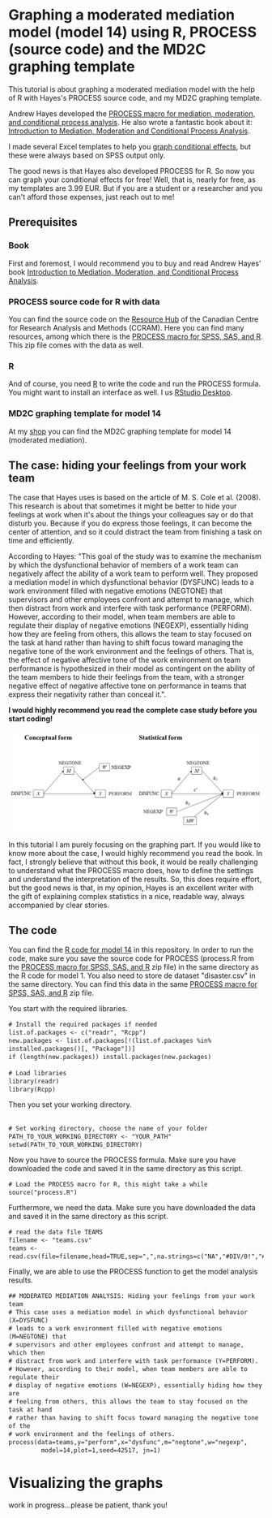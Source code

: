 # Graphing a moderated mediation model (model 14) using R, PROCESS (source code) and the MD2C graphing template

This tutorial is about graphing a moderated mediation model with the help of R with Hayes's PROCESS source code, and my MD2C graphing template.

Andrew Hayes developed the [PROCESS macro for mediation, moderation, and conditional process analysis](http://www.processmacro.org/). He also wrote a fantastic book about it: [Introduction to Mediation, Moderation and Conditional Process Analysis](https://www.guilford.com/books/Introduction-to-Mediation-Moderation-and-Conditional-Process-Analysis/Andrew-Hayes/9781462549030).

I made several Excel templates to help you [graph conditional effects](https://www.md2c.nl/process-graphing-templates/), but these were always based on SPSS output only.

The good news is that Hayes also developed PROCESS for R. So now you can graph your conditional effects for free! Well, that is, nearly for free, as my templates are 3.99 EUR. But if you are a student or a researcher and you can't afford those expenses, just reach out to me!

## Prerequisites

### Book
First and foremost, I would recommend you to buy and read Andrew Hayes' book [Introduction to Mediation, Moderation, and Conditional Process Analysis](https://www.guilford.com/books/Introduction-to-Mediation-Moderation-and-Conditional-Process-Analysis/Andrew-Hayes/9781462549030).


### PROCESS source code for R with data
You can find the source code on the [Resource Hub](https://haskayne.ucalgary.ca/CCRAM/resource-hub)
 of the Canadian Centre for Research Analysis and Methods (CCRAM). Here you can find many resources, among which there is the [PROCESS macro for SPSS, SAS, and R](https://www.afhayes.com/public/processv43.zip). This zip file comes with the data as well.

 ### R
 And of course, you need [R](https://cran.r-project.org/) to write the code and run the PROCESS formula. You might want to install an interface as well. I us [RStudio Desktop](https://posit.co/download/rstudio-desktop/).

 ### MD2C graphing template for model 14
 At my [shop](https://www.md2c.nl/shop/) you can find the MD2C graphing template for model 14 (moderated mediation).

## The case: hiding your feelings from your work team

The case that Hayes uses is based on the article of M. S. Cole et al. (2008). This research is about that sometimes it might be better to hide your feelings at work when it's about the things your colleagues say or do that disturb you. Because if you do express those feelings, it can become the center of attention, and so it could distract the team from finishing a task on time and efficiently. 

According to Hayes: "This goal of the study was to examine the mechanism by which the dysfunctional behavior of members of a work team can negatively affect the ability of a work team to perform well. They proposed a mediation model in which dysfunctional behavior (DYSFUNC) leads to a work environment filled with negative emotions (NEGTONE) that supervisors and other employees confront and attempt to manage, which then distract from work and interfere with task performance (PERFORM). However, according to their model, when team members are able to regulate their display of negative emotions (NEGEXP), essentially hiding how they are feeling from others, this allows the team to stay focused on the task at hand rather than having to shift focus toward managing the negative tone of the work environment and the feelings of others. That is, the effect of negative affective tone of the work environment on team performance is hypothesized in their model as contingent on the ability of the team members to hide their feelings from the team, with a stronger negative effect of negative affective tone on performance in teams that express their negativity rather than conceal it.". 

**I would highly recommend you read the complete case study before you start coding!**


![PROCESS model 14](<process model 14.PNG>)

In this tutorial I am purely focusing on the graphing part. If you would like to know more about the case, I would highly recommend you read the book. In fact, I strongly believe that without this book, it would be really challenging to understand what the PROCESS macro does, how to define the settings and understand the interpretation of the results. So, this does require effort, but the good news is that, in my opinion, Hayes is an excellent writer with the gift of explaining complex statistics in a nice, readable way, always accompanied by clear stories. 

## The code
You can find the [R code for model 14](<process model 14.R>) in this repository. In order to run the code, make sure you save the source code for PROCESS (process.R from the [PROCESS macro for SPSS, SAS, and R](https://www.afhayes.com/public/processv43.zip) zip file) in the same directory as the R code for model 1.
You also need to store de dataset "disaster.csv" in the same directory. You can find this data in the same  [PROCESS macro for SPSS, SAS, and R](https://www.afhayes.com/public/processv43.zip) zip file.

You start with the required libraries.
```
# Install the required packages if needed
list.of.packages <- c("readr", "Rcpp")
new.packages <- list.of.packages[!(list.of.packages %in% installed.packages()[, "Package"])]
if (length(new.packages)) install.packages(new.packages)

# Load libraries
library(readr)
library(Rcpp)
```

Then you set your working directory.
```

# Set working directory, choose the name of your folder
PATH_TO_YOUR_WORKING_DIRECTORY <- "YOUR_PATH"
setwd(PATH_TO_YOUR_WORKING_DIRECTORY)
```

Now you have to source the PROCESS formula. Make sure you have downloaded the code and saved it in the same directory as this script.

```
# Load the PROCESS macro for R, this might take a while
source("process.R")
```

Furthermore, we need the data. Make sure you have downloaded the data and saved it in the same directory as this script.

```
# read the data file TEAMS
filename <- "teams.csv"
teams <- read.csv(file=filename,head=TRUE,sep=",",na.strings=c("NA","#DIV/0!","#N/A",""))

```

Finally, we are able to use the PROCESS function to get the model analysis results.

```
## MODERATED MEDIATION ANALYSIS: Hiding your feelings from your work team
# This case uses a mediation model in which dysfunctional behavior (X=DYSFUNC) 
# leads to a work environment filled with negative emotions (M=NEGTONE) that 
# supervisors and other employees confront and attempt to manage, which then 
# distract from work and interfere with task performance (Y=PERFORM). 
# However, according to their model, when team members are able to regulate their 
# display of negative emotions (W=NEGEXP), essentially hiding how they are 
# feeling from others, this allows the team to stay focused on the task at hand 
# rather than having to shift focus toward managing the negative tone of the 
# work environment and the feelings of others.
process(data=teams,y="perform",x="dysfunc",m="negtone",w="negexp",
         model=14,plot=1,seed=42517, jn=1)
```

# Visualizing the graphs
work in progress...please be patient, thank you!